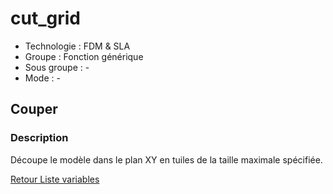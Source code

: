 # cut_grid

* Technologie : FDM & SLA
* Groupe : Fonction générique
* Sous groupe : -
* Mode : -

## Couper

### Description

Découpe le modèle dans le plan XY en tuiles de la taille maximale spécifiée.

[Retour Liste variables](variable_list.md)